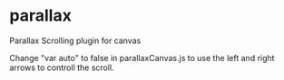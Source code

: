 parallax
========

Parallax Scrolling plugin for canvas 


Change "var auto" to false in parallaxCanvas.js to use the left and right arrows to controll the scroll.
